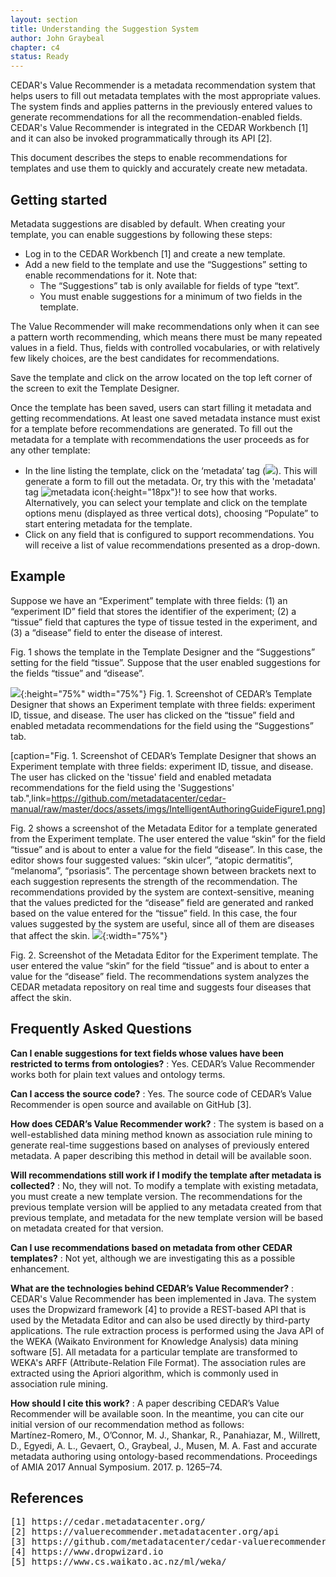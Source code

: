 ```yaml
---
layout: section
title: Understanding the Suggestion System
author: John Graybeal
chapter: c4
status: Ready
---
```

CEDAR's Value Recommender is a metadata recommendation system that helps users to fill out metadata templates with the most appropriate values. The system finds and applies patterns in the previously entered values to generate recommendations for all the recommendation-enabled fields. CEDAR's Value Recommender is integrated in the CEDAR Workbench [1] and it can also be invoked programmatically through its API [2].

This document describes the steps to enable recommendations for templates and use them to quickly and accurately create new metadata.

## Getting started
Metadata suggestions are disabled by default. When creating your template, you can enable suggestions by following these steps:
* Log in to the CEDAR Workbench [1] and create a new template.
* Add a new field to the template and use the “Suggestions” setting to enable recommendations for it. Note that:
   * The “Suggestions” tab is only available for fields of type “text”.
   * You must enable suggestions for a minimum of two fields in the template.

The Value Recommender will make recommendations only when it can see a pattern worth recommending, which means there must be many repeated values in a field. Thus, fields with controlled vocabularies, or with relatively few likely choices, are the best candidates for recommendations.

Save the template and click on the arrow located on the top left corner of the screen to exit the Template Designer.

Once the template has been saved, users can start filling it metadata and getting recommendations. At least one saved metadata instance must exist for a template before recommendations are generated. To fill out the metadata for a template with recommendations the user proceeds as for any other template:
* In the line listing the template, click on the ‘metadata’ tag (![](https://github.com/metadatacenter/cedar-manual/raw/master/docs/assets/imgs/IntelligentAuthoringGuideMetadataTag.png)). This will generate a form to fill out the metadata. Or, try this with the 'metadata' tag ![metadata icon](https://github.com/metadatacenter/cedar-manual/raw/master/docs/assets/imgs/IntelligentAuthoringGuideMetadataTag.png){:height="18px"}! to see how that works.  Alternatively, you can select your template and click on the template options menu (displayed as three vertical dots), choosing “Populate” to start entering metadata for the template.
* Click on any field that is configured to support recommendations. You will receive a list of value recommendations presented as a drop-down. 

## Example
Suppose we have an “Experiment” template with three fields: (1) an “experiment ID” field that stores the identifier of the experiment; (2) a “tissue” field that captures the type of tissue tested in the experiment, and (3) a “disease” field to enter the disease of interest. 

Fig. 1 shows the template in the Template Designer and the “Suggestions” setting for the field “tissue”. Suppose that the user enabled suggestions for the fields “tissue” and “disease”.

![](https://github.com/metadatacenter/cedar-manual/raw/master/docs/assets/imgs/IntelligentAuthoringGuideFigure1.png){:height="75%" width="75%"}
Fig. 1. Screenshot of CEDAR’s Template Designer that shows an Experiment template with three fields: experiment ID, tissue, and disease. The user has clicked on the “tissue” field and enabled metadata recommendations for the field using the “Suggestions” tab.

[caption="Fig. 1. Screenshot of CEDAR’s Template Designer that shows an Experiment template with three fields: experiment ID, tissue, and disease. The user has clicked on the 'tissue' field and enabled metadata recommendations for the field using the 'Suggestions' tab.",link=https://github.com/metadatacenter/cedar-manual/raw/master/docs/assets/imgs/IntelligentAuthoringGuideFigure1.png]

[id]: https://github.com/metadatacenter/cedar-manual/raw/master/docs/assets/imgs/IntelligentAuthoringGuideFigure1.png  "Fig. 1. Screenshot of CEDAR’s Template Designer that shows an Experiment template with three fields: experiment ID, tissue, and disease. The user has clicked on the 'tissue' field and enabled metadata recommendations for the field using the 'Suggestions' tab."

Fig. 2 shows a screenshot of the Metadata Editor for a template generated from the Experiment template. The user entered the value “skin” for the field “tissue” and is about to enter a value for the field “disease”. In this case, the editor shows four suggested values: “skin ulcer”, “atopic dermatitis”, “melanoma”, “psoriasis”. The percentage shown between brackets next to each suggestion represents the strength of the recommendation. The recommendations provided by the system are context-sensitive, meaning that the values predicted for the “disease” field are generated and ranked based on the value entered for the “tissue” field. In this case, the four values suggested by the system are useful, since all of them are diseases that affect the skin.
![](https://github.com/metadatacenter/cedar-manual/raw/master/docs/assets/imgs/IntelligentAuthoringGuideFigure2.png){:width="75%"}

Fig. 2. Screenshot of the Metadata Editor for the Experiment template. The user entered the value “skin” for the field “tissue” and is about to enter a value for the “disease” field. The recommendations system analyzes the CEDAR metadata repository on real time and suggests four diseases that affect the skin.

## Frequently Asked Questions

**Can I enable suggestions for text fields whose values have been restricted to terms from ontologies?**
:   Yes. CEDAR’s Value Recommender works both for plain text values and ontology terms.
<div> </div>

**Can I access the source code?**
:   Yes. The source code of CEDAR’s Value Recommender is open source and available on GitHub [3].
<div> </div>

**How does CEDAR’s Value Recommender work?**
:   The system is based on a well-established data mining method known as association rule mining to generate real-time suggestions based on analyses of previously entered metadata. A paper describing this method in detail will be available soon.
<div> </div>

**Will recommendations still work if I modify the template after metadata is collected?**
:   No, they will not. To modify a template with existing metadata, you must create a new template version. The recommendations for the previous template version will be applied to any metadata created from that previous template, and metadata for the new template version will be based on metadata created for that version.
<div> </div>

**Can I use recommendations based on metadata from other CEDAR templates?**
:   Not yet, although we are investigating this as a possible enhancement.
<div> </div>

**What are the technologies behind CEDAR’s Value Recommender?**
:   CEDAR's Value Recommender has been implemented in Java. The system uses the Dropwizard framework [4] to provide a REST-based API that is used by the Metadata Editor and can also be used directly by third-party applications. The rule extraction process is performed using the Java API of the WEKA (Waikato Environment for Knowledge Analysis) data mining software [5]. All metadata for a particular template are transformed to WEKA's ARFF (Attribute-Relation File Format). The association rules are extracted using the Apriori algorithm, which is commonly used in association rule mining.
<div> </div>

**How should I cite this work?**
:   A paper describing CEDAR’s Value Recommender will be available soon. In the meantime, you can cite our initial version of our recommendation method as follows: <br />
   Martínez-Romero, M., O’Connor, M. J., Shankar, R., Panahiazar, M., Willrett, D., Egyedi, A. L., Gevaert, O., Graybeal, J., Musen, M. A. Fast and accurate metadata authoring using ontology-based recommendations. Proceedings of AMIA 2017 Annual Symposium. 2017. p. 1265–74.

## References

<pre>
[1] https://cedar.metadatacenter.org/
[2] https://valuerecommender.metadatacenter.org/api
[3] https://github.com/metadatacenter/cedar-valuerecommender-server
[4] https://www.dropwizard.io
[5] https://www.cs.waikato.ac.nz/ml/weka/
</pre>


